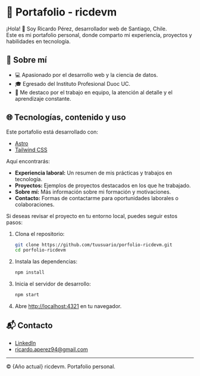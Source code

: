
# 🌟 Portafolio - ricdevm

¡Hola! 👋 Soy Ricardo Pérez, desarrollador web de Santiago, Chile.  
Este es mi portafolio personal, donde comparto mi experiencia, proyectos y habilidades en tecnología.

## 🚀 Sobre mí

- 💻 Apasionado por el desarrollo web y la ciencia de datos.  
- 🎓 Egresado del Instituto Profesional Duoc UC.  
- 🤝 Me destaco por el trabajo en equipo, la atención al detalle y el aprendizaje constante.

## 🌐 Tecnologías, contenido y uso

Este portafolio está desarrollado con:

- [Astro](https://astro.build/)
- [Tailwind CSS](https://tailwindcss.com/)

Aquí encontrarás:

- **Experiencia laboral:** Un resumen de mis prácticas y trabajos en tecnología.  
- **Proyectos:** Ejemplos de proyectos destacados en los que he trabajado.  
- **Sobre mí:** Más información sobre mi formación y motivaciones.  
- **Contacto:** Formas de contactarme para oportunidades laborales o colaboraciones.

Si deseas revisar el proyecto en tu entorno local, puedes seguir estos pasos:

1. Clona el repositorio:
   ```sh
   git clone https://github.com/tuusuario/porfolio-ricdevm.git
   cd porfolio-ricdevm
   
2. Instala las dependencias:
   ```sh
   npm install
   ```
3. Inicia el servidor de desarrollo:
   ```sh
   npm start
   ```
4. Abre [http://localhost:4321](http://localhost:4321) en tu navegador.

## 📬 Contacto

- [LinkedIn](https://www.linkedin.com/in/ricardo-perezm)
- ricardo.aperez94@gmail.com

---

© {Año actual} ricdevm. Portafolio personal.
